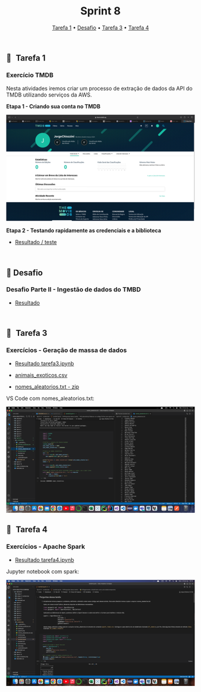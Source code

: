<h1 align="center"> Sprint 8</h1>

<p align="center">
 <a href="#tarefa">Tarefa 1</a> •
 <a href="#desafio">Desafio</a> •
 <a href="#tarefa3">Tarefa 3</a> •
 <a href="#tarefa4">Tarefa 4</a>
</p>

<br>

<a id="tarefa"></a>
## 📝   Tarefa 1

### Exercício TMDB
Nesta atividades iremos criar um processo de extração de dados da API do TMDB utilizando serviços da AWS.

**Etapa 1 -  Criando sua conta no TMDB**

<img src="evidencias/user.png" alt="Texto Alternativo" width="800">  

<br>

**Etapa 2 - Testando rapidamente as credenciais e a biblioteca**

- [Resultado / teste](evidencias/usertmdb.ipynb)

<br>

<a id="desafio"></a>
## 🎯  Desafio 

### Desafio Parte II - Ingestão de dados do TMBD

- [Resultado](/DESAFIO/README.md#desafio-parte-ii---ingestão-de-dados-do-tmbd)

<br>

<a id="tarefa3"></a>
## 📝   Tarefa 3

### Exercícios - Geração de massa de dados

- [Resultado tarefa3.ipynb](evidencias/tarefa3.ipynb)

- [animais_exoticos.csv](evidencias/animais_exoticos.csv)

- [nomes_aleatorios.txt - zip](evidencias/nomes_aleatorios.txt)

VS Code com nomes_aleatorios.txt:

<img src="evidencias/nomes.png" alt="Texto Alternativo" width="800">  

<br>

<a id="tarefa4"></a>
## 📝   Tarefa 4

### Exercícios - Apache Spark

- [Resultado tarefa4.ipynb](evidencias/tarefa4.ipynb)

Jupyter notebook com spark:

<img src="evidencias/tar.png" alt="Texto Alternativo" width="800">  
